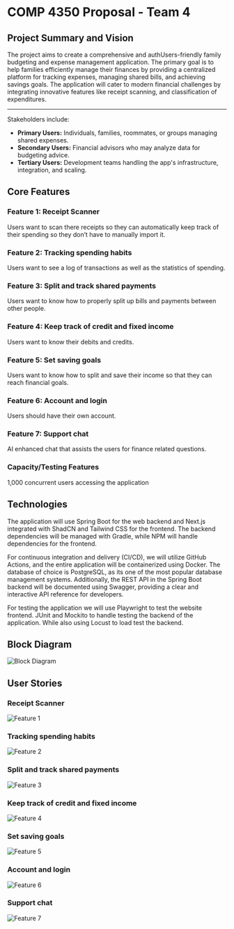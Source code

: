 # COMP 4350 Proposal - Team 4

## Project Summary and Vision

The project aims to create a comprehensive and authUsers-friendly family budgeting and expense management application. The primary goal is to help families efficiently manage their finances by providing a centralized platform for tracking expenses, managing shared bills, and achieving savings goals. The application will cater to modern financial challenges by integrating innovative features like receipt scanning, and classification of expenditures.

---
Stakeholders include:

- **Primary Users:** Individuals, families, roommates, or groups managing shared expenses.
- **Secondary Users:** Financial advisors who may analyze data for budgeting advice.
- **Tertiary Users:** Development teams handling the app's infrastructure, integration, and scaling.

## Core Features

### Feature 1: Receipt Scanner

Users want to scan there receipts so they can automatically keep track of their spending so they don’t have to manually import it.

### Feature 2: Tracking spending habits

Users want to see a log of transactions as well as the statistics of spending.

### Feature 3: Split and track shared payments

Users want to know how to properly split up bills and payments between other people.

### Feature 4: Keep track of credit and fixed income

Users want to know their debits and credits.

### Feature 5: Set saving goals

Users want to know how to split and save their income so that they can reach financial goals.

### Feature 6: Account and login

Users should have their own account.

### Feature 7: Support chat

AI enhanced chat that assists the users for finance related questions.

### Capacity/Testing Features

1,000 concurrent users accessing the application

## Technologies

The application will use Spring Boot for the web backend and Next.js integrated with ShadCN and Tailwind CSS for the frontend. The backend dependencies will be managed with Gradle, while NPM will handle dependencies for the frontend.

For continuous integration and delivery (CI/CD), we will utilize GitHub Actions, and the entire application will be containerized using Docker. The database of choice is PostgreSQL, as its one of the most popular database management systems. Additionally, the REST API in the Spring Boot backend will be documented using Swagger, providing a clear and interactive API reference for developers.

For testing the application we will use Playwright to test the website frontend. JUnit and Mockito to handle testing the backend of the application. While also using Locust to load test the backend.

## Block Diagram

![Block Diagram](./Documentation/Diagrams/Block_Diagram.png)

## User Stories

### Receipt Scanner

![Feature 1](./Documentation/UserStories/Feature1.png)

### Tracking spending habits

![Feature 2](./Documentation/UserStories/Feature2.png)

### Split and track shared payments

![Feature 3](./Documentation/UserStories/Feature3.png)

### Keep track of credit and fixed income

![Feature 4](./Documentation/UserStories/Feature4.png)

### Set saving goals

![Feature 5](./Documentation/UserStories/Feature5.png)

### Account and login

![Feature 6](./Documentation/UserStories/Feature6.png)

### Support chat

![Feature 7](./Documentation/UserStories/Feature7.png)
